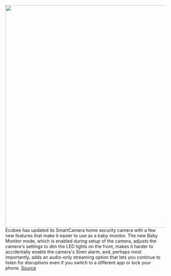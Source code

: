 <img src='https://cdn.vox-cdn.com/thumbor/pekMjxRnVqjRswjWaNI0FuHZTWQ=/0x0:2880x1440/1200x800/filters:focal(1210x490:1670x950)/cdn.vox-cdn.com/uploads/chorus_image/image/68829935/ecobee_SmartCamera_1.0.png' width='700px' /><br/>
Ecobee has updated its SmartCamera home security camera with a few new features that make it easier to use as a baby monitor. The new Baby Monitor mode, which is enabled during setup of the camera, adjusts the camera's settings to dim the LED lights on the front, makes it harder to accidentally enable the camera's Siren alarm, and, perhaps most importantly, adds an audio-only streaming option that lets you continue to listen for disruptions even if you switch to a different app or lock your phone.
<a href='https://www.theverge.com/2021/2/17/22287144/ecobee-baby-monitor-smartcamera-features-bundle-news'> Source <a/>